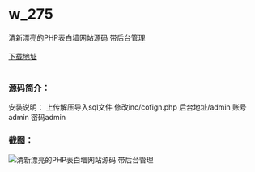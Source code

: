 # w_275
清新漂亮的PHP表白墙网站源码 带后台管理
<br/></br>
[下载地址](https://www.uuid2.com/275.html "下载地址")
<br/></br>
<h3>源码简介：</h3>
<p>安装说明：
上传解压导入sql文件
修改inc/cofign.php
后台地址/admin
账号admin 密码admin<p>
<h3>截图：</h3>
<img src="https://www.uuid2.com/wp-content/uploads/img/202105/ef90e83653.jpg" alt="清新漂亮的PHP表白墙网站源码 带后台管理">
